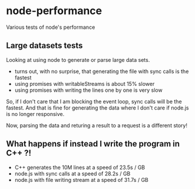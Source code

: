 # node-performance
Various tests of node's performance

## Large datasets tests
Looking at using node to generate or parse large data sets.

- turns out, with no surprise, that generating the file with sync calls is the fastest
- using promises with writableStreams is about 15% slower
- using promises with writing the lines one by one is very slow

So, if I don't care that I am blocking the event loop, sync calls will be the fastest. And that is fine for generating the data where I don't care if node.js is no longer responsive. 

Now, parsing the data and returing a result to a request is a different story! 

## What happens if instead I write the program in C++ ?!

- C++ generates the 10M lines at a speed of 23.5s / GB
- node.js with sync calls at a speed of 28.2s / GB
- node.js with file writing stream at a speed of 31.7s / GB


